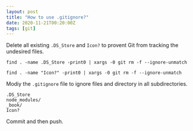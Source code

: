 ```yaml
---
layout: post
title: "How to use .gitignore?"
date: 2020-11-21T00:20:00Z
tags: [git]
---
```




Delete all existing `.DS_Store` and `Icon?` to provent Git from tracking the undesired files. 

```shell
find . -name .DS_Store -print0 | xargs -0 git rm -f --ignore-unmatch
```

```shell
find . -name "Icon?" -print0 | xargs -0 git rm -f --ignore-unmatch
```

Modiy the `.gitignore` file to ignore files and directory in all subdirectories. 

```
.DS_Store
node_modules/
_book/
Icon?
```

Commit and then push. 

